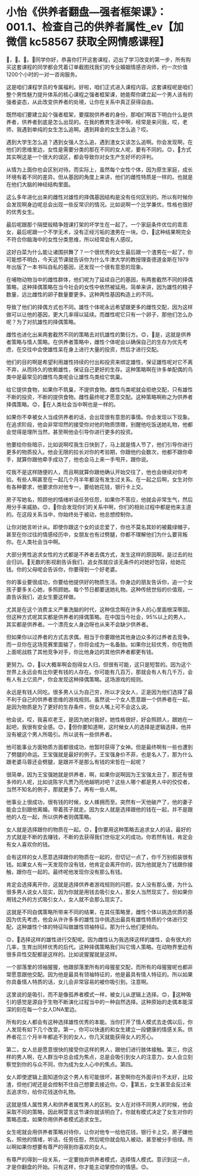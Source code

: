 # 小怡《供养者翻盘—强者框架课》：001.1、检查自己的供养者属性_ev【加微信 kc58567 获取全网情感课程】

🎼，🎼。🎼。🎼同学你好，恭喜你打开这套课程，迈出了学习改变的第一步，所有购买这套课程的同学都会凭着订单截图找我们的专业婚姻情感咨询师，约一次价值1200个小时的一对一咨询服务。

这是咱们课程学员的专属福利。好啦，咱们正式进入课程内容。这套课程呢是咱们整个男性魅力提升体系的核心课程之强者框架课，她能帮你建立起一个男人该有的强者姿态，从此改变供养者的处境，让你在关系中真正获得自由。

既然咱们要建立起个强者框架，要摆脱供养者的身份，那咱们啊首下明白什么是供养者，供养者到底是怎么出现的。在我的教育生涯中啊，经常是来问我，哎，老师，我遇到单纯的女生怎么追啊。遇到拜金的女生怎么追？哎。

遇到大学生怎么追？遇到女强人怎么追，遇到渣女又该怎么追啊。你会发现啊，在他们的思维里边，女性是需要分类的那在不同的女人呢，要有不同的。😊，🎼方式其实啊这是一个很大的误区，都会导致你对女生产生好坏的评判。

从情为上面你也会区别对待。而实际上，虽然每个女性个体，因为原生家庭，成长环境有着不同的差异。但从基因的角度上来讲，他们的雌性特质是一样的。也就是在他们大脑的神经结构里面。

这么多年进化出来的雌性对雄性的择偶基因结构是没有任何区别的。所以有时候你会发现啊身边呢总会出现一些反常识的情况。比如说啊一个比学兼优，性格也很好的优秀女生。

最后呢跟那个隔壁般精争翘课打架的坏学生在一起了。一个家庭条件优位的乖乖女，最后呢跟一个不学无术，没有正经污垢的渣男在一块。😊，🎼这种结果啊完全不符合你脑海中的女性分类思维，所以经常会有人感叹。

这好白菜为什么能让诸围拱舞了？一个很优秀的女生最后跟一个渣男在一起了，你可能想不明白，今天这节课就告诉你为什么牛津大学的教授理查德道金斯在1979年出版了一本书叫自私的基因，还发现一个很有意思的现象。

在哺物动物当中的雌性群体，他们呢为了延续自己的基因，有两套截然不同的择偶策略，这种择偶策略在当今社会的女性中依然被延用。简单来讲，因为雄性的精子数量，远比雌性的卵子数量要更多。这种两性基因构造上的不同。

导致了他们的择偶方式也不同。雄性个体呢永远希望跟更多的雌性交配，因为这样做可以让他的基因，更大几率得以延续。而雌性呢它只有一个卵子，那他们怎么办呢？为了对抗雄性的择偶策略。

雌性也进化出来两套截然不同的策略去对抗雄性的繁衍方。😊，🎼是，这就是供养者策略与情人策略。在供养者策略中，雌性个体呢会以确保自己的生存为优先考虑，在交往中会使雄性呆在身上进行大量的投资，然后才进行交配。

他们的目的啊是希望利用雄性持续的付出和投资来绑定雄性，保证雄性呢对它不离不弃，从而持久的依赖雄性，保证自己更好的生存。这种策略啊在许多单配偶的鸟类中是最常见的雌性鸟类呢会让雄性鸟类给它筑巢。

给它提供食物，如果你不筑巢，不提供食物。雌性鸟类呢就会拒绝交配，只有雄性不断的投资，不断的提供食物。雌性最终呢才愿意交配。这种策略啊称之为供养者择偶策略。😊，🎼在人类社会当中啊也是一样的。

如果你不幸被女人当成供养者的话，会出现很有意思的事情。你会发现以下现象。在追求阶段，他会非常坦然的接受你对他的物质馈赠，别醒他吃饭送她礼物，他都会觉得是理所当然，甚至啊他会引导你进行更多的投资。

他要给你些暗示，比如说啊哎我生日快到了，马上就是情人节了，他们引导你进行更多的物质投入。他会无限的拉长对你的考验期，你跟他约会数次，他都不跟你牵手，就算你跟他牵手成功了，他也会马上来一手甩开，跟你说。

哎我不是这样随便的人，而且啊就算你跟他确认开始交往了，他也会继续对你考验。有些人啊甚至在一起几个月半年都没有发生过关系。在一起之后啊，女生对你有各种要求，他要求你对他专一，要给她花钱，银行卡上交。

房子写她名，照顾他的情绪听话任劳任怨，如果你不答应，他就会非常生气，然后用分手来威胁。😊，🎼你会发现你们的关系中啊，你们的相处过程中都是他来主道的。在这段关系当中，你始终处于被动，他总想控制你。

让你对她言听计从。即使你跟这个女的谈恋爱了，你也不莫名其妙的被戴绿帽子，甚至在你过往的情感经历中，女朋友也有过劈腿，你都不理解他们为什么要背叛你。在人类社会当中啊。

大部分男性追求女性的方式都是不养者去偶方式，发生这样的原因啊，是过去的社会归训。🎼无数的影视剧告诉我们，追女孩就应该无条件的对她好包容，给她花钱。你的父母呢会告诉你，你要得到一个好老婆。

你的事业要很成功，你要给他提供好的物质生活。你身边的朋友告诉你，追一个女孩子要多关心她，多照顾她。每个节日都要送她礼物。这种传统世俗的价值观，一直告诉我们，追女生要这样做。

尤其是在这个消费主义严重洗脑的时代，这种信念啊在许多人的心里面根深蒂固，但这种方式呢其实都是供养者的择偶策略。在中国当今社会，95%以上的男人，其实都是供养者。一个漂亮女人身边呀也从来不会缺少供养者。

但如果你以过养者的方式去求偶，相当于你要跟他其他身边众多的过养者去竞争。而一旦你在这场竞赛里面输了，你将会成为一名备胎。如果你比较优秀，你在物质上面呢战胜了其他竞争对手，你比他身边的其他供养者都更有钱。

更努力。😊，🎼以大概率啊会抱得女人归，但很有可能，这只是短暂的。因为这个世界上永远会有比你更有钱的人存在。你可能有几百万，那就会有人有几千万，会有人有上亿资产，你会发现这种择偶策略。这场游戏的规则。

永远是有钱人同吃。很多男人认为自己穷，所以才没女人，正是因为他们选择了最不利于自己的供养者思维的游戏规则。虽然说一个女人愿意跟一个供养者在一起，是因为物质是为了更好的生存条件，但女人嘴上可不会这么说。

他会说，哎，我喜欢老王，是因为她对我好，她性格很好，好会照顾人，跟她在一起吧，我很有安全感。😊，🎼但你要知道啊，这时候女人的选择是逻辑选择，他并没有被这个男人所吸引。所以说有一些供养者。

他可能事业方面物质方面都很成功，他暂时获得了女神。但是最终啊有一些也遭到了劈腿的命运。王宝强就是最好的例子。王宝强身价不菲，也是名人了，那为什么跟老婆马蓉还会劈腿，是跟并不是那么有钱的宋哲在一起呢？

很简单，因为王宝强她就是供养者，啊，如果你说啊因为王宝强太丑了，那还有很多帅的人呢，比如说陈宇凡贾乃亮他越明对吧？这些人哪个都是男人中的佼佼者，当然不知名的例子，那就更多了。再有一些人啊。

他事业上很成功，很有钱的时候，女人蜂拥而至。突然有一天他破产了，他的妻子能会立刻跟他离婚。带着孩子就走。因为女人就是选择跟他的钱在一起，并不是跟他的人在一起，所以供养者则偶策略。

女人就是选择跟你的物质在一起。😊，🎼你要用这种策略去追求女人的话，最好的方式就是不断的去赚钱，不断的去获得我们世俗定义的成功。你若然有钱，肯定会有女人喜欢你的钱。

会有这样的女人愿意选择跟你的物质在一起的，但切记一点了，你千万别假装很有钱。如果女人有一天发现你没有钱，他肯定会离开你的，因为他就是为了钱跟你接触，跟你在一起的。最终呢他发现你没有那么有钱。

肯定会选择离开你，这就是选择供养者游戏规则的问题，女人没有那么傻，为什么很多男人说女人现实，因为你就是用钱去吸引女人，那女人当然现实了。但如果你用钱之外的方式吸引女人，女人就不会那么现实了。

这就是不同自偶策略所带来不同的结果，在其任策略里，雌性个体以挑选优质的基因为优先考虑，他会从许许多多的雄性当中挑选出最具有雄性特质的个体进行交配，这种雄性个体的特征叫做雄性领袖特征。那为什么他们更倾向。

😊，🎼选择这样的雄性进行交配呢。因为雌性认为我选择这样的雄性，会有很大的几率，生育出同样优秀的后代。这种择偶策略我们叫它情人策略。在动物界里边有很多异性交配都是这样的。比如说猩猩就是这样。

一个部落里的领袖猩猩，他跟部落里所有的母猩星交配，而所有的母猩猩呢也都非常愿意跟他交配。因为他是最具有领袖特征的，他是最具有情人特征的。所以如果你具备情人特质的话，女儿会非常容易的被你吸引到。注意啊。

这里说的是吸引，而不是像孤养者模式一样，被女儿从逻辑上选择。😊，🎼这种吸引的感觉是源自于生物不断演化过程当中的一种自然选择。这种原始的走偶本能深深的刻在每一个女人DNA里边。

所有的女人都会有这种选择雄性优秀的本能。当你打开了情人模式去走偶以后，你人发现有如下几个改变。第一，你可以快速的和女生建立一段健康的情感关系。供养者花三个月半年都追不到的女人，你几天就能获得女人的芳心。

第二，女人总是愿意很快的接受你这样的男人，跟他们进行肢体接触。第三，你这样的男人啊，在人群当中总会成为焦点，总是会吸引到女人的注意力，女人会立刻察觉到你的与众不同，你为成为女人心中的焦点。第四。

女人即使逻辑上面知道你这个男人有可能很坏，甚至啊你在外面评价不太好，比较渣，但他们呢还是会控制不住自己想要去接近你。😊，🎼第五，女生甚至会反过来去追求你，给你花钱送你礼物。

这就是情人属性男人和供养者属性男人的区别。女人在对待不同男人的时候，他会采取不同的策略，因此啊萱言这节课你就该明白了。你就有模式决定了女生对你的策略态度。如果你用供养者模式追求女生。

女生呢就会用供养者策略对待你，让你对他专一给他花钱，银行卡上交，房子嫌他名，照他的情绪，听话，任劳任怨，然后呢你就会陷入被动，甚至被分手倍绿。所以啊如果你想要有尊严的得到你喜欢的女人。

有尊严的得到一段关系，一定要抛弃供养者模式，选择情人模式。意识到这一点，才是你翻盘的开始。只有这样，你才能主动掌控你的情感。😊。


